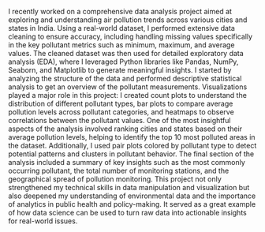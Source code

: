 I recently worked on a comprehensive data analysis project aimed at exploring and understanding air pollution trends across various cities and states in India. Using a real-world dataset, I performed extensive data cleaning to ensure accuracy, including handling missing values specifically in the key pollutant metrics such as minimum, maximum, and average values. The cleaned dataset was then used for detailed exploratory data analysis (EDA), where I leveraged Python libraries like Pandas, NumPy, Seaborn, and Matplotlib to generate meaningful insights. I started by analyzing the structure of the data and performed descriptive statistical analysis to get an overview of the pollutant measurements. Visualizations played a major role in this project: I created count plots to understand the distribution of different pollutant types, bar plots to compare average pollution levels across pollutant categories, and heatmaps to observe correlations between the pollutant values. One of the most insightful aspects of the analysis involved ranking cities and states based on their average pollution levels, helping to identify the top 10 most polluted areas in the dataset. Additionally, I used pair plots colored by pollutant type to detect potential patterns and clusters in pollutant behavior. The final section of the analysis included a summary of key insights such as the most commonly occurring pollutant, the total number of monitoring stations, and the geographical spread of pollution monitoring. This project not only strengthened my technical skills in data manipulation and visualization but also deepened my understanding of environmental data and the importance of analytics in public health and policy-making. It served as a great example of how data science can be used to turn raw data into actionable insights for real-world issues.
